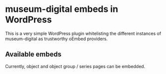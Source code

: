 # museum-digital embeds in WordPress

This is a very simple WordPress plugin whitelisting the different instances of museum-digital as trustworthy oEmbed providers.

## Available embeds

Currently, object and object group / series pages can be embedded.
